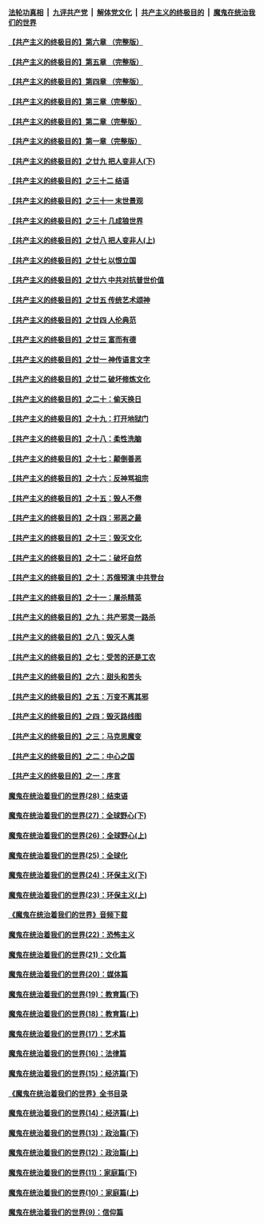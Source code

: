 

####  [法轮功真相](../../../../basic/blob/master/README.md?t=05311201) &nbsp;|&nbsp; [九评共产党](../../../../9ping.md/blob/master/README.md?t=05311201) &nbsp;|&nbsp; [解体党文化](../../../../jtdwh.md/blob/master/README.md?t=05311201)  &nbsp;|&nbsp; [共产主义的终极目的](../../../../gczydzjmd.md/blob/master/README.md?t=05311201) &nbsp;|&nbsp; [魔鬼在统治我们的世界](../../../../mgztzwmdsj.md/blob/master/README.md?t=05311201) 

#### [【共产主义的终极目的】第六章 （完整版）](../pages/nsc422/n11428913.md?t=05311201) 

#### [【共产主义的终极目的】第五章 （完整版）](../pages/nsc422/n11428912.md?t=05311201) 

#### [【共产主义的终极目的】第四章 （完整版）](../pages/nsc422/n11428907.md?t=05311201) 

#### [【共产主义的终极目的】第三章（完整版）](../pages/nsc422/n11428848.md?t=05311201) 

#### [【共产主义的终极目的】第二章（完整版）](../pages/nsc422/n11428831.md?t=05311201) 

#### [【共产主义的终极目的】第一章（完整版）](../pages/nsc422/n11417651.md?t=05311201) 

#### [【共产主义的终极目的】之廿九 把人变非人(下)](../pages/nsc422/n11344140.md?t=05311201) 

#### [【共产主义的终极目的】之三十二 结语](../pages/nsc422/n11360535.md?t=05311201) 

#### [【共产主义的终极目的】之三十一 末世景观](../pages/nsc422/n11351129.md?t=05311201) 

#### [【共产主义的终极目的】之三十 几成狼世界](../pages/nsc422/n11348280.md?t=05311201) 

#### [【共产主义的终极目的】之廿八 把人变非人(上)](../pages/nsc422/n11340492.md?t=05311201) 

#### [【共产主义的终极目的】之廿七 以恨立国](../pages/nsc422/n11336944.md?t=05311201) 

#### [【共产主义的终极目的】之廿六 中共对抗普世价值](../pages/nsc422/n11324785.md?t=05311201) 

#### [【共产主义的终极目的】之廿五 传统艺术颂神](../pages/nsc422/n11296396.md?t=05311201) 

#### [【共产主义的终极目的】之廿四 人伦典范](../pages/nsc422/n11296397.md?t=05311201) 

#### [【共产主义的终极目的】之廿三 富而有德](../pages/nsc422/n11283598.md?t=05311201) 

#### [【共产主义的终极目的】之廿一 神传语言文字](../pages/nsc422/n11263265.md?t=05311201) 

#### [【共产主义的终极目的】之廿二 破坏修炼文化](../pages/nsc422/n11245728.md?t=05311201) 

#### [【共产主义的终极目的】之二十：偷天换日](../pages/nsc422/n11238846.md?t=05311201) 

#### [【共产主义的终极目的】之十九：打开地狱门](../pages/nsc422/n11206376.md?t=05311201) 

#### [【共产主义的终极目的】之十八：柔性洗脑](../pages/nsc422/n11199994.md?t=05311201) 

#### [【共产主义的终极目的】之十七：颠倒善恶](../pages/nsc422/n11179782.md?t=05311201) 

#### [【共产主义的终极目的】之十六：反神骂祖宗](../pages/nsc422/n11166798.md?t=05311201) 

#### [【共产主义的终极目的】之十五：毁人不倦](../pages/nsc422/n11166792.md?t=05311201) 

#### [【共产主义的终极目的】之十四：邪恶之最](../pages/nsc422/n11150249.md?t=05311201) 

#### [【共产主义的终极目的】之十三：毁灭文化](../pages/nsc422/n11135227.md?t=05311201) 

#### [【共产主义的终极目的】之十二：破坏自然](../pages/nsc422/n11135214.md?t=05311201) 

#### [【共产主义的终极目的】之十：苏俄预演 中共登台](../pages/nsc422/n11118424.md?t=05311201) 

#### [【共产主义的终极目的】之十一：屠杀精英](../pages/nsc422/n11118442.md?t=05311201) 

#### [【共产主义的终极目的】之九：共产邪灵一路杀](../pages/nsc422/n11114139.md?t=05311201) 

#### [【共产主义的终极目的】之八：毁灭人类](../pages/nsc422/n11108503.md?t=05311201) 

#### [【共产主义的终极目的】之七：受苦的还是工农](../pages/nsc422/n11101809.md?t=05311201) 

#### [【共产主义的终极目的】之六：甜头和苦头](../pages/nsc422/n11096971.md?t=05311201) 

#### [【共产主义的终极目的】之五：万变不离其邪](../pages/nsc422/n11091285.md?t=05311201) 

#### [【共产主义的终极目的】之四：毁灭路线图](../pages/nsc422/n11086284.md?t=05311201) 

#### [【共产主义的终极目的】之三：马克思魔变](../pages/nsc422/n11061941.md?t=05311201) 

#### [【共产主义的终极目的】之二：中心之国](../pages/nsc422/n11047728.md?t=05311201) 

#### [【共产主义的终极目的】之一：序言](../pages/nsc422/n11086077.md?t=05311201) 

#### [魔鬼在统治着我们的世界(28)：结束语](../pages/nsc422/n10936246.md?t=05311201) 

#### [魔鬼在统治着我们的世界(27)：全球野心(下)](../pages/nsc422/n10928319.md?t=05311201) 

#### [魔鬼在统治着我们的世界(26)：全球野心(上)](../pages/nsc422/n10900318.md?t=05311201) 

#### [魔鬼在统治着我们的世界(25)：全球化](../pages/nsc422/n10788205.md?t=05311201) 

#### [魔鬼在统治着我们的世界(24)：环保主义(下)](../pages/nsc422/n10695307.md?t=05311201) 

#### [魔鬼在统治着我们的世界(23)：环保主义(上)](../pages/nsc422/n10688613.md?t=05311201) 

#### [《魔鬼在统治着我们的世界》音频下载](../pages/nsc422/n10635553.md?t=05311201) 

#### [魔鬼在统治着我们的世界(22)：恐怖主义](../pages/nsc422/n10614727.md?t=05311201) 

#### [魔鬼在统治着我们的世界(21)：文化篇](../pages/nsc422/n10597706.md?t=05311201) 

#### [魔鬼在统治着我们的世界(20)：媒体篇](../pages/nsc422/n10586579.md?t=05311201) 

#### [魔鬼在统治着我们的世界(19)：教育篇(下)](../pages/nsc422/n10564808.md?t=05311201) 

#### [魔鬼在统治着我们的世界(18)：教育篇(上)](../pages/nsc422/n10526970.md?t=05311201) 

#### [魔鬼在统治着我们的世界(17)：艺术篇](../pages/nsc422/n10499093.md?t=05311201) 

#### [魔鬼在统治着我们的世界(16)：法律篇](../pages/nsc422/n10485969.md?t=05311201) 

#### [魔鬼在统治着我们的世界(15)：经济篇(下)](../pages/nsc422/n10469975.md?t=05311201) 

#### [《魔鬼在统治着我们的世界》全书目录](../pages/nsc422/n10464261.md?t=05311201) 

#### [魔鬼在统治着我们的世界(14)：经济篇(上)](../pages/nsc422/n10457370.md?t=05311201) 

#### [魔鬼在统治着我们的世界(13)：政治篇(下)](../pages/nsc422/n10448270.md?t=05311201) 

#### [魔鬼在统治着我们的世界(12)：政治篇(上)](../pages/nsc422/n10444576.md?t=05311201) 

#### [魔鬼在统治着我们的世界(11)：家庭篇(下)](../pages/nsc422/n10440961.md?t=05311201) 

#### [魔鬼在统治着我们的世界(10)：家庭篇(上)](../pages/nsc422/n10435448.md?t=05311201) 

#### [魔鬼在统治着我们的世界(9)：信仰篇](../pages/nsc422/n10432159.md?t=05311201) 


